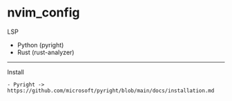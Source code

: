 # nvim_config

LSP
- Python (pyright)
- Rust (rust-analyzer)

----
Install

    - Pyright -> https://github.com/microsoft/pyright/blob/main/docs/installation.md
